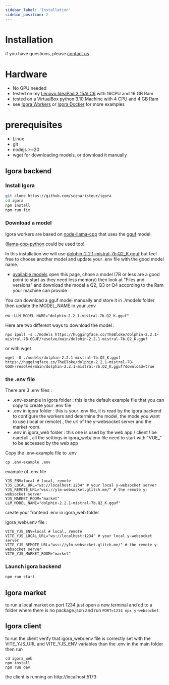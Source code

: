 ```yaml
---
sidebar_label: 'Installation'
sidebar_position: 2
---
```




# Installation
if you have questions, please [contact us](./help)

# Hardware
- No GPU needed
- tested on my [Lenovo IdeaPad 3 15ALC6](https://www.google.com/search?client=firefox-b-lm&q=ideapad+3+15alc6) with 16CPU and 16 GB Ram
- tested on a VirtualBox python 3.10 Machine with 4 CPU and 4 GB Ram
- see [Igora Workers](./Igora%20Protocol/Igora%20workers)  or [Igora Docker](./Igora%20Docker) for more examples


# prerequisites
- Linux
- git
- nodejs >=20
- wget for downloading models, or download it manually

## Igora backend
### Install Igora

```bash
git clone https://github.com/scenaristeur/igora
cd igora
npm install
npm run fix
```

### Download a model

Igora workers are based on [node-llama-cpp](https://withcatai.github.io/node-llama-cpp/) that uses the [gguf](https://www.google.com/search?q=what+is+%22gguf%22+model&client=firefox-b-lm&sca_esv=21cc0bb16a8a9ef4&biw=1440&bih=783&sxsrf=ACQVn0_FOvhng6QJisXUmX43ARBI-ZwHZA%3A1709674828672&ei=TJHnZfHSKLf3kdUP2aOZQA&ved=0ahUKEwjxqOCGi96EAxW3e6QEHdlRBggQ4dUDCBA&uact=5&oq=what+is+%22gguf%22+model&gs_lp=Egxnd3Mtd2l6LXNlcnAiFHdoYXQgaXMgImdndWYiIG1vZGVsMgcQABiABBgTSMEiUJUQWJkacAJ4AJABAJgBd6AB3QWqAQM2LjK4AQPIAQD4AQGYAgmgAqwFwgIKEAAYRxjWBBiwA8ICBhAAGAcYHpgDAIgGAZAGBJIHAzcuMqAHwwk&sclient=gws-wiz-serp) model. 

([llama-cpp-python](https://llama-cpp-python.readthedocs.io/en/latest/) could be used too)

In this installation we will use [dolphin-2.2.1-mistral-7b.Q2_K.gguf](https://huggingface.co/TheBloke/dolphin-2.2.1-mistral-7B-GGUF) but feel free to choose another model and update your .env file with the good model name.

- [available models](https://huggingface.co/TheBloke?search_models=gguf&sort_models=downloads#models) open this page, chose a model (7B or less are a good point to start as they need less memory) then look at "Files and versions" and download the model a Q2, Q3 or Q4 according to the Ram your machine can provide

You can download a gguf model manually and store it in ./models folder then update the MODEL_NAME in your .env 

ex : `LLM_MODEL_NAME="dolphin-2.2.1-mistral-7b.Q2_K.gguf"`

Here are two different ways to download the model :

```
npx ipull -s ./models https://huggingface.co/TheBloke/dolphin-2.2.1-mistral-7B-GGUF/resolve/main/dolphin-2.2.1-mistral-7b.Q2_K.gguf
```

or with wget 

```
wget -O ./models/dolphin-2.2.1-mistral-7b.Q2_K.gguf https://huggingface.co/TheBloke/dolphin-2.2.1-mistral-7B-GGUF/resolve/main/dolphin-2.2.1-mistral-7b.Q2_K.gguf?download=true
```



### the .env file
There are 3 .env files : 
- .env-example in igora folder : this is the default example file that you can copy to create your .env file
- .env in igora folder : this is your .env file, it is read by the igora backend to configure the workers and determine the model, the mode you want to use (local or remote) , the url of the y-websocket server and the market room.
- .env in igora_web folder : this one is used by the web app / client ! be carefull , all the settings in igora_web/.env file need to start with "VUE_" to be accessed by the web app

Copy the .env-example file  to .env

```
cp .env-example .env
```


example of .env file
```
YJS_ENV=local # local, remote
YJS_LOCAL_URL="ws://localhost:1234" # your local y-websocket server
YJS_REMOTE_URL="wss://ylm-websocket.glitch.me/" # the remote y-websocket server
YJS_MARKET_ROOM="market"
LLM_MODEL_NAME="dolphin-2.2.1-mistral-7b.Q2_K.gguf"

```

create your frontend .env
 in igora_web folder

 igora_web/.env file :
```
VITE_YJS_ENV=local # local, remote
VITE_YJS_LOCAL_URL="ws://localhost:1234" # your local y-websocket server
VITE_YJS_REMOTE_URL="wss://ylm-websocket.glitch.me/" # the remote y-websocket server
VITE_YJS_MARKET_ROOM="market"
```



### Launch igora backend
```bash
npm run start

```

## Igora market

to run a local market on port 1234 just open a new terminal and cd to a folder where there is no package.json and run ```PORT=1234 npx y-websocket```


## Igora client

to run the client
verify that igora_web/.env file is correctly set with the VITE_YJS_URL and VITE_YJS_ENV variables than the .env in the main folder then run 

```
cd igora_web
npm install
npm run dev
```

the client is running on http://localhost:5173




